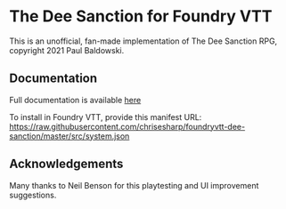 # The Dee Sanction for Foundry VTT

This is an unofficial, fan-made implementation of The Dee Sanction RPG, copyright 2021 Paul Baldowski.

## Documentation

Full documentation is available [here](https://chrisesharp.github.io/foundryvtt-dee-sanction/)

To install in Foundry VTT, provide this manifest URL:
https://raw.githubusercontent.com/chrisesharp/foundryvtt-dee-sanction/master/src/system.json

## Acknowledgements

Many thanks to Neil Benson for this playtesting and UI improvement suggestions.
